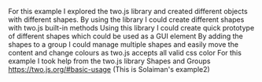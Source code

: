 For this  example I explored the two.js library and created different objects with different shapes. 
By using the library I could create different shapes with two.js  built-in methods
Using this library I could create quick prototype of different shapes which could be used as a GUI element
By adding the shapes to a group I could manage multiple shapes and easily move the content and change colours as two.js accepts all valid css color
For this example I took help from the two.js library Shapes and Groups https://two.js.org/#basic-usage
(This is Solaiman's example2)